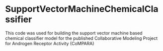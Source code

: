 # SupportVectorMachineChemicalClassifier
This code was used for building the support vector machine based chemical classifier model for the published Collaborative Modeling Project for Androgen Receptor Activity (CoMPARA)
